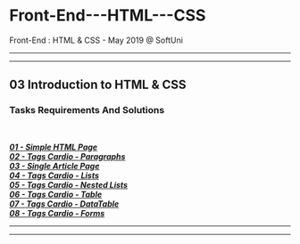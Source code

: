 # Front-End---HTML---CSS

Front-End : HTML & CSS - May 2019 @ SoftUni

---
---

## 03 Introduction to HTML & CSS 

### Tasks Requirements And Solutions
<br>

***<a title="01 - Simple HTML Page" href="https://github.com/TsvetanNikolov123/Front-End---HTML---CSS/tree/master/03%20INTRODUCTION%20TO%20HTML%20%26%20CSS#0301---simple-html-page">01 - Simple HTML Page</a>***<br/>
***<a title="02 - Tags Cardio - Paragraphs" href="https://github.com/TsvetanNikolov123/Front-End---HTML---CSS/tree/master/03%20INTRODUCTION%20TO%20HTML%20%26%20CSS#0302---tags-cardio---paragraphs">02 - Tags Cardio - Paragraphs</a>***<br/>
***<a title="03 - Single Article Page" href="https://github.com/TsvetanNikolov123/Front-End---HTML---CSS/tree/master/03%20INTRODUCTION%20TO%20HTML%20%26%20CSS#0303---single-article-page">03 - Single Article Page</a>***<br/>
***<a title="04 - Tags Cardio - Lists" href="https://github.com/TsvetanNikolov123/Front-End---HTML---CSS/tree/master/03%20INTRODUCTION%20TO%20HTML%20%26%20CSS#0304---tags-cardio---lists">04 - Tags Cardio - Lists</a>***<br/>
***<a title="05 - Tags Cardio - Nested Lists" href="https://github.com/TsvetanNikolov123/Front-End---HTML---CSS/tree/master/03%20INTRODUCTION%20TO%20HTML%20%26%20CSS#0305---tags-cardio---nested-lists">05 - Tags Cardio - Nested Lists</a>***<br/>
***<a title="06 - Tags Cardio - Table" href="https://github.com/TsvetanNikolov123/Front-End---HTML---CSS/tree/master/03%20INTRODUCTION%20TO%20HTML%20%26%20CSS#0306---tags-cardio---table">06 - Tags Cardio - Table</a>***<br/>
***<a title="07 - Tags Cardio - DataTable" href="https://github.com/TsvetanNikolov123/Front-End---HTML---CSS/tree/master/03%20INTRODUCTION%20TO%20HTML%20%26%20CSS#0307---tags-cardio---datatable">07 - Tags Cardio - DataTable</a>***<br/>
***<a title="08 - Tags Cardio - Forms" href="https://github.com/TsvetanNikolov123/Front-End---HTML---CSS/tree/master/03%20INTRODUCTION%20TO%20HTML%20%26%20CSS#0308---tags-cardio---forms">08 - Tags Cardio - Forms</a>***<br/>

---
---

